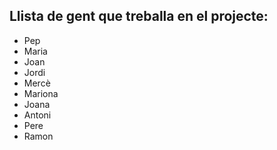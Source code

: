 ## Llista de gent que treballa en el projecte:
- Pep
- Maria
- Joan
- Jordi
- Mercè
- Mariona
- Joana
- Antoni
- Pere
- Ramon
